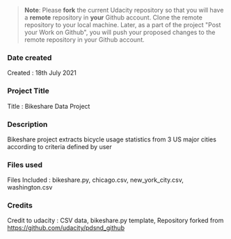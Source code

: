 >**Note**: Please **fork** the current Udacity repository so that you will have a **remote** repository in **your** Github account. Clone the remote repository to your local machine. Later, as a part of the project "Post your Work on Github", you will push your proposed changes to the remote repository in your Github account.

### Date created
Created : 18th July 2021

### Project Title
Title : Bikeshare Data Project
### Description
Bikeshare project extracts bicycle usage statistics from 3 US major cities according to criteria defined by user

### Files used
Files Included : bikeshare.py, chicago.csv, new_york_city.csv, washington.csv

### Credits
Credit to udacity : CSV data, bikeshare.py template,
Repository forked from https://github.com/udacity/pdsnd_github
 
